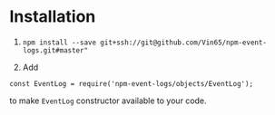 # Installation
1. `npm install --save git+ssh://git@github.com/Vin65/npm-event-logs.git#master"`

2. Add

`const EventLog = require('npm-event-logs/objects/EventLog');`

to make `EventLog` constructor available to your code.
